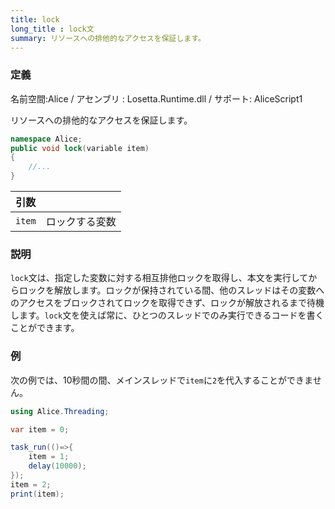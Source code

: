 ```yaml
---
title: lock
long_title : lock文
summary: リソースへの排他的なアクセスを保証します。
---
```

### 定義
名前空間:Alice / アセンブリ : Losetta.Runtime.dll / サポート: AliceScript1

リソースへの排他的なアクセスを保証します。

```cs title="AliceScript"
namespace Alice;
public void lock(variable item)
{
    //...
}
```

|引数| |
|-|-|
|`item`|ロックする変数|

### 説明
`lock`文は、指定した変数に対する相互排他ロックを取得し、本文を実行してからロックを解放します。ロックが保持されている間、他のスレッドはその変数へのアクセスをブロックされてロックを取得できず、ロックが解放されるまで待機します。`lock`文を使えば常に、ひとつのスレッドでのみ実行できるコードを書くことができます。

### 例
次の例では、10秒間の間、メインスレッドで`item`に`2`を代入することができません。

```cs title="AliceScript"
using Alice.Threading;

var item = 0;

task_run(()=>{
    item = 1;
    delay(10000);
});
item = 2;
print(item);
```
